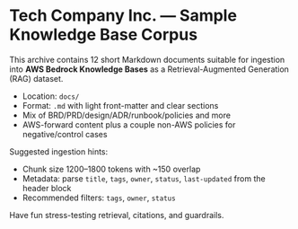 # Tech Company Inc. — Sample Knowledge Base Corpus

This archive contains 12 short Markdown documents suitable for ingestion into **AWS Bedrock Knowledge Bases** as a Retrieval-Augmented Generation (RAG) dataset.

- Location: `docs/`
- Format: `.md` with light front-matter and clear sections
- Mix of BRD/PRD/design/ADR/runbook/policies and more
- AWS-forward content plus a couple non-AWS policies for negative/control cases

Suggested ingestion hints:
- Chunk size 1200–1800 tokens with ~150 overlap
- Metadata: parse `title`, `tags`, `owner`, `status`, `last-updated` from the header block
- Recommended filters: `tags`, `owner`, `status`

Have fun stress-testing retrieval, citations, and guardrails.
